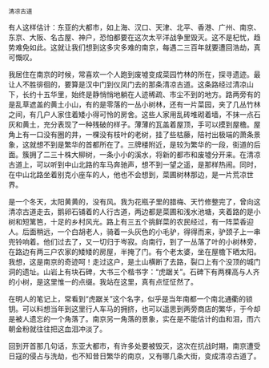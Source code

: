     清凉古道 

   有人这样估计：东亚的大都市，如上海、汉口、天津、北平、香港、广州、南京、东京、大阪、名古屋、神户，恐怕都要在这次太平洋战争里毁灭。这不是杞忧，趋势难免如此。这就让我们想到这多灾多难的南京，每遇二三百年就要遭回浩劫，真可慨叹。

   我居住在南京的时候，常喜欢一个人跑到废墟变成菜园竹林的所在，探寻遗迹。最让人不胜徘徊的，要算是汉中门到仪凤门去的那条清凉古道。这条路经过清凉山下，长约十五华里，始终是静悄悄地躺在人迹稀疏、市尘不到的地方。路两旁有的是乱草遮盖的黄土小山，有的是零落的一丛小树林，还有一片菜园，夹了几丛竹林之间，有几户人家住着矮小得可怜的房舍。这些人家用乱砖堆砌着墙，不抹一点石灰和黄土，充分表现了一种残破的样子。薄薄的瓦盖着屋顶，手可以摸到屋檐。屋角上有一口没有圈的井，一棵没有枝叶的老树，挂了些枯藤，陪衬出极端的萧条景象，这就想不到是繁华的首都所在了。三牌楼附近，是较为繁华的一段，街道的后面。簇拥了二三十株大柳树，一条小小的溪水，将新的都市和废墟分开来。在清凉古道上，可以听到中山北路的车马奔驰声，想不到一望之遥，是那样热闹。同时，在中山北路坐着别克小座车的人，他也不会想到，菜圃树林那边，是一片荒凉世界。

   是一个冬天，太阳黄黄的，没有风。我为花瓶子里的腊梅、天竹修整完了，曾向这清凉古道走去，鹅卵石铺着的人行古道，两边都是菜圃和浅水池塘，夹着路的是小树和短篱笆，十足的乡村风光。路上有三五个挑鲜菜的农民经过，有一阵菜香迎人。后面稍远，一个白胡老人，骑着一头灰色的小毛驴，得得而来，驴颈子上一串兜铃响着。他们过去了，又一切归于岑寂。向南行，到了一丛落了叶的小树林旁，在路边有两三户农家的矮矮的房屋，半掩了门。有个老太婆，坐在屋檐下晒太阳。我想，这是南京的奇迹呵！走过这户，是土山横断了去路，裂口上有个没顶的城门洞的遗址。山岩上有块石碑，大书三个楷书字：“虎踞关”。石碑下有两棵高与人齐的小树，是这里惟一的点缀。我站在这里，真有点怔怔然了。

   在明人的笔记上，常看到“虎踞关”这个名字，似乎是当年南都一个南北通衢的锁钥。可以料想当年到这里行人车马的拥挤，也可以遥思到两旁商店的繁华，于今却是被人遗忘的一个角落了。南京另一角落的景象，实在是不能估计的血和泪，而六朝金粉就往往把这血泪冲淡了。

   回到开首那几句话，东亚大都市，有许多处要被毁灭，这次在抗战时期，南京遭受日寇的侵占与洗劫，也不知昔日繁华的南京，又有哪几条大街，变成清凉古道了。

